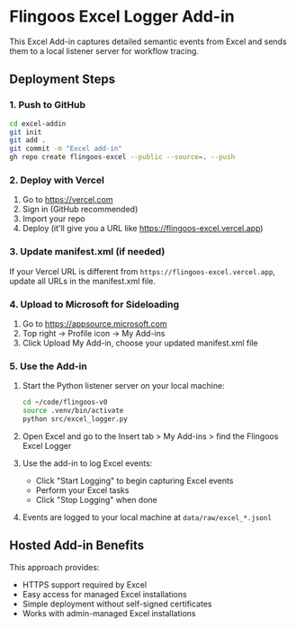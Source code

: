 # Flingoos Excel Logger Add-in

This Excel Add-in captures detailed semantic events from Excel and sends them to a local listener server for workflow tracing.

## Deployment Steps

### 1. Push to GitHub

```bash
cd excel-addin
git init
git add .
git commit -m "Excel add-in"
gh repo create flingoos-excel --public --source=. --push
```

### 2. Deploy with Vercel

1. Go to https://vercel.com
2. Sign in (GitHub recommended)
3. Import your repo
4. Deploy (it'll give you a URL like https://flingoos-excel.vercel.app)

### 3. Update manifest.xml (if needed)

If your Vercel URL is different from `https://flingoos-excel.vercel.app`, update all URLs in the manifest.xml file.

### 4. Upload to Microsoft for Sideloading

1. Go to https://appsource.microsoft.com
2. Top right → Profile icon → My Add-ins
3. Click Upload My Add-in, choose your updated manifest.xml file

### 5. Use the Add-in

1. Start the Python listener server on your local machine:
   ```bash
   cd ~/code/flingoos-v0
   source .venv/bin/activate
   python src/excel_logger.py
   ```

2. Open Excel and go to the Insert tab > My Add-ins > find the Flingoos Excel Logger

3. Use the add-in to log Excel events:
   - Click "Start Logging" to begin capturing Excel events
   - Perform your Excel tasks
   - Click "Stop Logging" when done

4. Events are logged to your local machine at `data/raw/excel_*.jsonl`

## Hosted Add-in Benefits

This approach provides:
- HTTPS support required by Excel
- Easy access for managed Excel installations
- Simple deployment without self-signed certificates
- Works with admin-managed Excel installations 